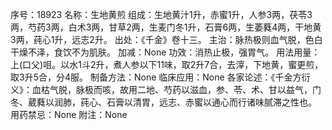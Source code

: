 序号：18923
名称：生地黄煎
组成：生地黄汁1升，赤蜜1升，人参3两，茯苓3两，芍药3两，白术3两，甘草2两，生麦门冬1升，石膏6两，生萎蕤4两，干地黄3两，莼心1升，远志2升。
出处：《千金》卷十三。
主治：脉热极则血气脱，色白干燥不泽，食饮不为肌肤。
加减：None
功效：消热止极，强胃气。
用法用量：上(口父)咀。以水1斗2升，煮人参以下11味，取2升7合，去滓，下地黄，蜜更煎，取3升5合，分4服。
制备方法：None
临床应用：None
各家论述：《千金方衍义》：血枯气脱，脉极而咳，故用二地、芍药以滋血，参、苓、术、甘以益气，门冬、葳蕤以润肺，莼心、石膏以清胃，远志、赤蜜以通心而行诸味腻滞之性也。
用药禁忌：None
附注：None
